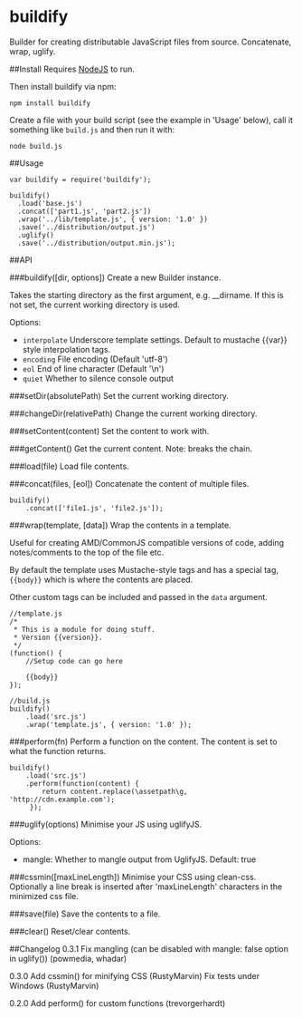 buildify
===

Builder for creating distributable JavaScript files from source. Concatenate, wrap, uglify.


##Install
Requires [NodeJS](http://nodejs.org/#download) to run.

Then install buildify via npm:

    npm install buildify

Create a file with your build script (see the example in 'Usage' below), call it something like `build.js` and then run it with:

    node build.js
  

##Usage

    var buildify = require('buildify');
    
    buildify()
      .load('base.js')
      .concat(['part1.js', 'part2.js'])
      .wrap('../lib/template.js', { version: '1.0' })
      .save('../distribution/output.js')
      .uglify()
      .save('../distribution/output.min.js');


##API

###buildify([dir, options])
Create a new Builder instance.

Takes the starting directory as the first argument, e.g. __dirname. If this is not set, the current working directory is used.

Options:
- `interpolate`   Underscore template settings. Default to mustache {{var}} style interpolation tags.
- `encoding`      File encoding (Default 'utf-8')
- `eol`           End of line character (Default '\n')
- `quiet`         Whether to silence console output


###setDir(absolutePath)
Set the current working directory.


###changeDir(relativePath)
Change the current working directory.


###setContent(content)
Set the content to work with.


###getContent()
Get the current content. Note: breaks the chain.


###load(file)
Load file contents.


###concat(files, [eol])
Concatenate the content of multiple files.

    buildify()
        .concat(['file1.js', 'file2.js']);


###wrap(template, [data])
Wrap the contents in a template.

Useful for creating AMD/CommonJS compatible versions of code, adding notes/comments to the top of the file etc.

By default the template uses Mustache-style tags and has a special tag, `{{body}}` which is where the contents are placed.

Other custom tags can be included and passed in the `data` argument.

    //template.js
    /*
     * This is a module for doing stuff.
     * Version {{version}}.
     */
    (function() {
        //Setup code can go here
        
        {{body}}
    });
    
    //build.js
    buildify()
        .load('src.js')
        .wrap('template.js', { version: '1.0' });


###perform(fn)
Perform a function on the content. The content is set to what the function returns.

    buildify()
        .load('src.js')
        .perform(function(content) {
            return content.replace(\assetpath\g, 'http://cdn.example.com');
         });    


###uglify(options)
Minimise your JS using uglifyJS.

Options:
- mangle: Whether to mangle output from UglifyJS. Default: true


###cssmin([maxLineLength])
Minimise your CSS using clean-css.
Optionally a line break is inserted after 'maxLineLength' characters in the minimized css file.


###save(file)
Save the contents to a file.


###clear()
Reset/clear contents.


##Changelog
0.3.1
Fix mangling (can be disabled with mangle: false option in uglify()) (powmedia, whadar)

0.3.0
Add cssmin() for minifying CSS (RustyMarvin)
Fix tests under Windows (RustyMarvin)

0.2.0
Add perform() for custom functions (trevorgerhardt)

